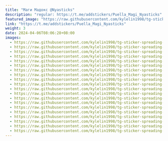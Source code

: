 ```yaml
---
title: "Маги Мадокс @Nyasticks"
description: "regular: https://t.me/addstickers/Puella_Magi_Nyasticks"
featured_image: "https://raw.githubusercontent.com/kylelin1998/tg-sticker-spreading-worldwide-images/main/img/a1a8c16a-11c9-44a7-9557-7e8dc389fba0.jpg"
link: "https://t.me/addstickers/Puella_Magi_Nyasticks"
weight: 3
date: 2024-04-06T08:06:28+08:00
images:
  - https://raw.githubusercontent.com/kylelin1998/tg-sticker-spreading-worldwide-images/main/img/a1a8c16a-11c9-44a7-9557-7e8dc389fba0.jpg
  - https://raw.githubusercontent.com/kylelin1998/tg-sticker-spreading-worldwide-images/main/img/1ff5369e-0b7c-48e0-bf37-b3045f1e031c.jpg
  - https://raw.githubusercontent.com/kylelin1998/tg-sticker-spreading-worldwide-images/main/img/aef6ecea-8df8-4311-b1bb-9d29e34b0df9.jpg
  - https://raw.githubusercontent.com/kylelin1998/tg-sticker-spreading-worldwide-images/main/img/63e24fe1-9011-4179-af14-feaf588329b0.jpg
  - https://raw.githubusercontent.com/kylelin1998/tg-sticker-spreading-worldwide-images/main/img/2bcf6e76-9e71-4179-bf4b-3af7ea546207.jpg
  - https://raw.githubusercontent.com/kylelin1998/tg-sticker-spreading-worldwide-images/main/img/535a672b-527a-4ed3-87d6-da042c583e90.jpg
  - https://raw.githubusercontent.com/kylelin1998/tg-sticker-spreading-worldwide-images/main/img/d32286a9-db25-4fe1-a662-60cbaa68554e.jpg
  - https://raw.githubusercontent.com/kylelin1998/tg-sticker-spreading-worldwide-images/main/img/3ea527be-83f4-40f8-8815-3bbf2d6cfb7e.jpg
  - https://raw.githubusercontent.com/kylelin1998/tg-sticker-spreading-worldwide-images/main/img/ace49c9a-c123-4bdf-8c83-693e9c59c7fc.jpg
  - https://raw.githubusercontent.com/kylelin1998/tg-sticker-spreading-worldwide-images/main/img/553e90b9-ae75-4017-a9fb-24c4dabb3675.jpg
  - https://raw.githubusercontent.com/kylelin1998/tg-sticker-spreading-worldwide-images/main/img/28d9315a-4c87-4045-893f-5ae7942ed77f.jpg
  - https://raw.githubusercontent.com/kylelin1998/tg-sticker-spreading-worldwide-images/main/img/a027d07b-596c-446d-925a-e5e835c6eaed.jpg
  - https://raw.githubusercontent.com/kylelin1998/tg-sticker-spreading-worldwide-images/main/img/c06e343f-42d5-40ef-9e30-25bd445e3c4c.jpg
  - https://raw.githubusercontent.com/kylelin1998/tg-sticker-spreading-worldwide-images/main/img/cd011454-a371-48be-8c83-a7b74f11cd0d.jpg
  - https://raw.githubusercontent.com/kylelin1998/tg-sticker-spreading-worldwide-images/main/img/b0837cda-7dc2-4e9e-ad5c-0d39d1984f2d.jpg
  - https://raw.githubusercontent.com/kylelin1998/tg-sticker-spreading-worldwide-images/main/img/df590f8e-2336-4823-829e-f4c83e2ae13b.jpg
  - https://raw.githubusercontent.com/kylelin1998/tg-sticker-spreading-worldwide-images/main/img/ef7495c7-6eb4-4172-9fda-ed4ab91a6bc9.jpg
  - https://raw.githubusercontent.com/kylelin1998/tg-sticker-spreading-worldwide-images/main/img/c1c51a82-b2c0-4684-bdea-6d28e7a400be.jpg
  - https://raw.githubusercontent.com/kylelin1998/tg-sticker-spreading-worldwide-images/main/img/bb2ea700-8f5f-4b54-b0ff-9444d049722a.jpg
  - https://raw.githubusercontent.com/kylelin1998/tg-sticker-spreading-worldwide-images/main/img/6e441bf6-acef-4ffd-a6ac-bebe0dff1536.jpg
---
```

